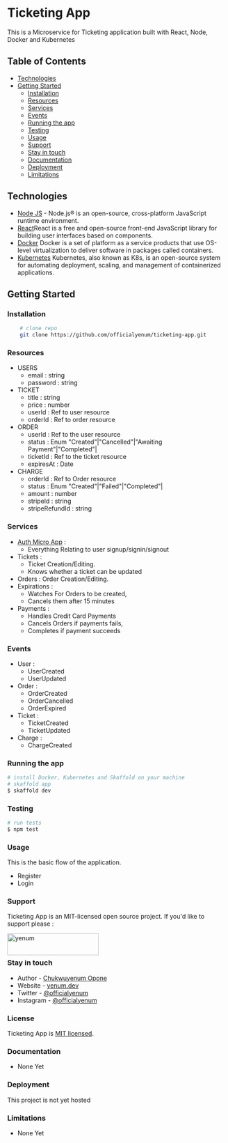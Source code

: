 # Ticketing App

This is a Microservice for Ticketing application built with React, Node, Docker and Kubernetes

## Table of Contents

-   [Technologies](#technologies)
-   [Getting Started](#getting-started)
    -   [Installation](#installation)
    -   [Resources](#resources)
    -   [Services](#services)
    -   [Events](#events)
    -   [Running the app](#running-the-app)
    -   [Testing](#testing)
    -   [Usage](#usage)
    -   [Support](#support)
    -   [Stay in touch](#stay-in-touch)
    -   [Documentation](#documentation)
    -   [Deployment](#deployment)
    -   [Limitations](#limitations)

## Technologies
-   [Node JS](https://nodejs.org/) - Node.js® is an open-source, cross-platform JavaScript runtime environment.
-   [React](https://react.dev)React is a free and open-source front-end JavaScript library for building user interfaces based on components.
-   [Docker](https://docker.com) Docker is a set of platform as a service products that use OS-level virtualization to deliver software in packages called containers.
-   [Kubernetes](https://kubernetes.io/) Kubernetes, also known as K8s, is an open-source system for automating deployment, scaling, and management of containerized applications.

## Getting Started

### Installation
```bash
    # clone repo
    git clone https://github.com/officialyenum/ticketing-app.git

```

### Resources
- USERS
    - email : string
    - password : string
- TICKET
    - title : string
    - price : number
    - userId : Ref to user resource
    - orderId : Ref to order resource
- ORDER
    - userId : Ref to the user resource
    - status :  Enum "Created"|"Cancelled"|"Awaiting Payment"|"Completed"|
    - ticketId : Ref to the ticket resource
    - expiresAt : Date
- CHARGE
    - orderId : Ref to Order resource
    - status : Enum "Created"|"Failed"|"Completed"|
    - amount : number
    - stripeId : string
    - stripeRefundId : string

### Services
- [Auth Micro App](https://github.com/officialyenum/ticketing-app/tree/main/auth#readme) : 
    -   Everything Relating to user signup/signin/signout
- Tickets : 
    -   Ticket Creation/Editing. 
    -   Knows whether a ticket can  be updated
- Orders : Order Creation/Editing.
- Expirations : 
    -   Watches For Orders to be created, 
    -   Cancels them after 15 minutes
- Payments : 
    -   Handles Credit Card Payments
    -   Cancels Orders if payments fails, 
    -   Completes if payment succeeds


### Events

- User :
  - UserCreated
  - UserUpdated
- Order :
  - OrderCreated
  - OrderCancelled
  - OrderExpired
- Ticket :
  - TicketCreated
  - TicketUpdated
- Charge :
  - ChargeCreated


### Running the app

```bash
# install Docker, Kubernetes and Skaffold on your machine
# skaffold app
$ skaffold dev 

```

### Testing

```bash
# run tests
$ npm test


```

### Usage

This is the basic flow of the application.
-   Register
-   Login

### Support

Ticketing App is an MIT-licensed open source project. If you'd like to support please : <p><a href="https://www.buymeacoffee.com/yenum"> <img align="left" src="https://cdn.buymeacoffee.com/buttons/v2/default-yellow.png" height="50" width="210" alt="yenum" /></a></p>
<br>
<br>

### Stay in touch

- Author - [Chukwuyenum Opone](https://github.com/officialyenum)
- Website - [yenum.dev](https://yenum.dev/)
- Twitter - [@officialyenum](https://twitter.com/officialyenum)
- Instagram - [@officialyenum](https://www.instagram.com/officialyenum/?hl=en)


### License

Ticketing App is [MIT licensed](LICENSE).


### Documentation
-   None Yet

### Deployment

This project is not yet hosted


### Limitations
-   None Yet

